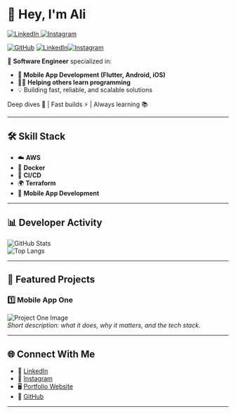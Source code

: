 # 👋 Hey, I'm Ali

<a href="https://www.linkedin.com/in/USERNAME/" target="_blank">
  <img src="https://skillicons.dev/icons?i=linkedin" alt="LinkedIn" />
</a>

<!-- Instagram -->
<a href="https://www.instagram.com/_ge5e/" target="_blank">
  <img src="https://skillicons.dev/icons?i=instagram" alt="Instagram" />
</a>


[![GitHub](https://img.shields.io/badge/GitHub-Profile-black?logo=github&logoColor=white)](https://github.com/Maximus)  [![LinkedIn](https://img.shields.io/badge/LinkedIn-Connect-blue?logo=linkedin&logoColor=white)](https://www.linkedin.com/in/_ge5e/)[![Instagram](https://img.shields.io/badge/Instagram-Follow-pink?logo=instagram&logoColor=white)](https://www.instagram.com/Ali%20omar/)  

🚀 **Software Engineer** specialized in:  
- 📱 **Mobile App Development (Flutter, Android, iOS)**  
- 👨‍🏫 **Helping others learn programming**  
- 💡 Building fast, reliable, and scalable solutions  

Deep dives 🐋 | Fast builds ⚡ | Always learning 📚  

---

## 🛠️ Skill Stack  

- ☁️ **AWS**  
- 🐳 **Docker**  
- 🔧 **CI/CD**  
- 🌍 **Terraform**  
- 📱 **Mobile App Development**  

---

## 📊 Developer Activity  

![GitHub Stats](https://github-readme-stats.vercel.app/api?username=Maximus&show_icons=true&theme=tokyonight)  
![Top Langs](https://github-readme-stats.vercel.app/api/top-langs/?username=Maximus&layout=compact&theme=tokyonight)  

---

## 📱 Featured Projects  

### 1️⃣ Mobile App One  
![Project One Image](https://via.placeholder.com/800x400.png?text=Mobile+App+One)  
_Short description: what it does, why it matters, and the tech stack._  

---

## 🌐 Connect With Me  

- 💼 [LinkedIn](https://www.linkedin.com/in/_ge5e/)  
- 📸 [Instagram](https://www.instagram.com/Ali%20omar/)  
- 🖥️ [Portfolio Website](https://your-portfolio-link.com)  
- 🐙 [GitHub](https://github.com/Maximus)  

---
